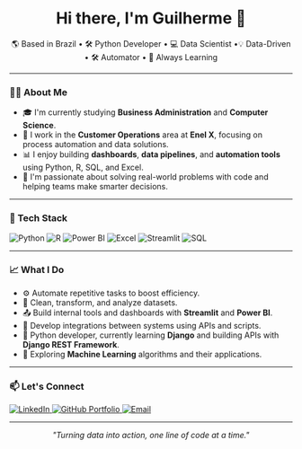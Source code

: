 <h1 align="center">Hi there, I'm Guilherme 👋</h1>

<p align="center">
  🌎 Based in Brazil • 🛠️ Python Developer • 💻 Data Scientist •💡 Data-Driven • 🛠️ Automator • 🚀 Always Learning 
</p>

---

### 👨‍💻 About Me

- 🎓 I'm currently studying **Business Administration** and **Computer Science**.
- 💼 I work in the **Customer Operations** area at **Enel X**, focusing on process automation and data solutions.
- 📊 I enjoy building **dashboards**, **data pipelines**, and **automation tools** using Python, R, SQL, and Excel.
- 🤝 I'm passionate about solving real-world problems with code and helping teams make smarter decisions.

---

### 🧰 Tech Stack

![Python](https://img.shields.io/badge/Python-3776AB?style=for-the-badge&logo=python&logoColor=white)
![R](https://img.shields.io/badge/R-276DC3?style=for-the-badge&logo=r&logoColor=white)
![Power BI](https://img.shields.io/badge/Power%20BI-F2C811?style=for-the-badge&logo=powerbi&logoColor=black)
![Excel](https://img.shields.io/badge/Excel-217346?style=for-the-badge&logo=microsoft-excel&logoColor=white)
![Streamlit](https://img.shields.io/badge/Streamlit-FF4B4B?style=for-the-badge&logo=streamlit&logoColor=white)
![SQL](https://img.shields.io/badge/SQL-4479A1?style=for-the-badge&logo=mysql&logoColor=white)

---

### 📈 What I Do

- ⚙️ Automate repetitive tasks to boost efficiency.
- 📑 Clean, transform, and analyze datasets.
- 📤 Build internal tools and dashboards with **Streamlit** and **Power BI**.
- 🔁 Develop integrations between systems using APIs and scripts.
- 🐍 Python developer, currently learning **Django** and building APIs with **Django REST Framework**.
- 🤖 Exploring **Machine Learning** algorithms and their applications.

---

### 📫 Let's Connect

<p align="left">
  <a href="https://www.linkedin.com/in/guilherme-souza-de-albuquerque/" target="_blank">
    <img src="https://img.shields.io/badge/LinkedIn-0A66C2?style=for-the-badge&logo=linkedin&logoColor=white" alt="LinkedIn">
  </a>
  <a href="https://github.com/GuilhermeSouza96/DataScience-Portfolio/tree/main" target="_blank">
    <img src="https://img.shields.io/badge/Portfolio-24292F?style=for-the-badge&logo=github&logoColor=white" alt="GitHub Portfolio">
  </a>
  <a href="mailto:guilherme.souza.albuquerque96@gmail.com" target="_blank">
    <img src="https://img.shields.io/badge/Email-333333?style=for-the-badge&logo=gmail&logoColor=white" alt="Email">
  </a>
</p>

---

<p align="center">
  <em>"Turning data into action, one line of code at a time."</em>
</p>
